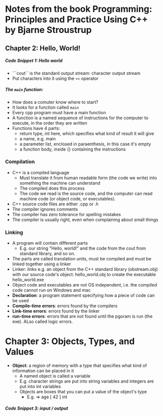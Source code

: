 # Notes from the book Programming: Principles and Practice Using C++ by Bjarne Stroustrup

## Chapter 2: Hello, World!

##### Code Snippet 1: Hello world
- ```cout`` is the standard output stream: character output stream
- Put characters into it using the ```<<``` operator

##### The ```main``` function:
- How does a comuter know where to start?
- It looks for a function called ```main```
- Every cpp program must have a main function
- A function is a named sequence of instructions for the computer to execute, in the order they are written
- Functions have 4 parts:
  - return type, int here, which specifies what kind of result it will give
  - a name, e.g. main
  - a parameter list, enclosed in paraenthesis, in this case it's empty
  - a function body, inside {} containing the instructions

### Compilation
- C++ is a compiled language
  - Must translate it from human readable form (the code we write) into something the machine can understand
  - The compiled does this process
  - The code we read is the source code, and the computer can read machine code (or object code, or executables).
- C++ source code files are either .cpp or .h
- The compiler ignores comments
- The compiler has zero tolerance for spelling mistakes
- The compiler is usually right, even when complaining about small things

### Linking
- A program will contain different parts
  - E.g. our string "Hello, world!" and the code from the cout from standard library, and so on.
- The parts are called translation units, must be compiled and must be linked together using a linker
- Linker: links e.g. an object from the C++ standard library (obstream.obj) with our source code's object: hello_world.obj to create the executable hello_world.exe
- Object code and executables are not OS independent, i.e. the compiled code cannot run on Windows and mac
- **Declaration**: a program statement specifying how a piece of code can be used
- **Compile-time errors**: errors found by the compilers
- **Link-time errors**: errors found by the linker
- **run-time errors**: errors that are not found until the pgoram is run (the exe). ALso called logic errors.

# Chapter 3: Objects, Types, and Values

- **Object**: a region of memory with a type that specifies what kind of information can be placed in it
  - A named object is called a variable
  - E.g. character strings are put into string variables and integers are put into int variables
  - Objects are boxes that you can put a value of the object's type
    - E.g. => age [ 42 ] int

##### Code Snippet 3: input / output

